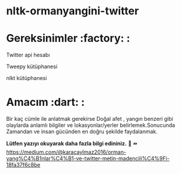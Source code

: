 # nltk-ormanyangini-twitter


<h1>Gereksinimler :factory: :</h1>

  Twitter api hesabı
  
  Tweepy kütüphanesi
  
  nlkt kütüphanesi
  
  
  
  <h1>Amacım :dart: :</h1>  Bir kaç cümle ile anlatmak gerekirse  Doğal afet , yangın benzeri gibi  olaylarda anlamlı bilgiler ve lokasyonlar/yerler  belirlemek.Sonucunda Zamandan ve insan gücünden en doğru şekilde faydalanmak.

<b>Lütfen yazıyı okuyarak daha fazla bilgi edininiz.</b>
 :memo: :fast_forward: https://medium.com/@karacaylmaz2016/orman-yang%C4%B1nlar%C4%B1-ve-twitter-metin-madencili%C4%9Fi-18fa37f6c8be

